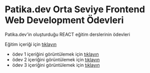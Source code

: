 # Patika.dev Orta Seviye Frontend Web Development Ödevleri

Patika.dev'in oluşturduğu REACT eğitim derslerinin ödevleri

Eğitim içeriği için [tıklayın](https://app.patika.dev/paths/orta-seviye-frontend-web-development-patikasi)

- ödev 1 içeriğini görüntülemek için [tıklayın](https://app.patika.dev/courses/react/odev1)
- ödev 2 içeriğini görüntülemek için [tıklayın](https://app.patika.dev/courses/react/odev2)
- ödev 3 içeriğini görüntülemek için [tıklayın](https://app.patika.dev/courses/react/odev3)
